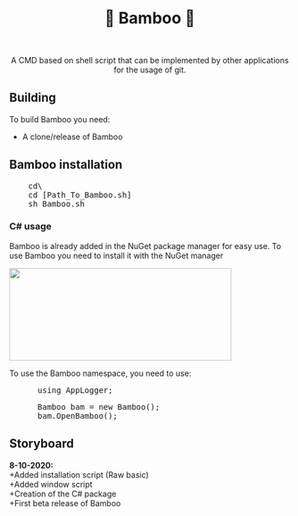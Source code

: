 <h1 align="center"> 🎋 Bamboo 🎋 </h1>
<br>
<p align="center">A CMD based on shell script that can be implemented by other applications for the usage of git. </p>

## Building
To build Bamboo you need:
- A clone/release of Bamboo

<h2> Bamboo installation</h2>
<pre>
    cd\
    cd [Path_To_Bamboo.sh]
    sh Bamboo.sh</pre>
  <h3> C# usage</h3>
  <p> Bamboo is already added in the NuGet package manager for easy use. To use Bamboo you need to install it with the NuGet manager</p>
  <img src="https://i.gyazo.com/6838d5cd14afc6acdd3f20d4731b3a67.png" width="398" height="166"> 
  <p> To use the Bamboo namespace, you need to use:</p>
  <pre>
      using AppLogger;</pre>
   <pre>
      Bamboo bam = new Bamboo();
      bam.OpenBamboo();
</pre>
<h2> Storyboard</h2>
<p>
  <b>8-10-2020:</b><br>
  +Added installation script (Raw basic)<br>
  +Added window script<br>
  +Creation of the C# package<br>
  +First beta release of Bamboo
</p>

